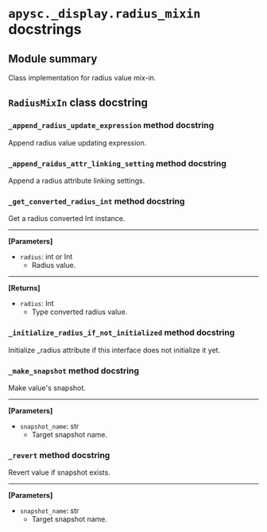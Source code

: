 # `apysc._display.radius_mixin` docstrings

## Module summary

Class implementation for radius value mix-in.

## `RadiusMixIn` class docstring

### `_append_radius_update_expression` method docstring

Append radius value updating expression.

### `_append_raidus_attr_linking_setting` method docstring

Append a radius attribute linking settings.

### `_get_converted_radius_int` method docstring

Get a radius converted Int instance.<hr>

**[Parameters]**

- `radius`: int or Int
  - Radius value.

<hr>

**[Returns]**

- `radius`: Int
  - Type converted radius value.

### `_initialize_radius_if_not_initialized` method docstring

Initialize _radius attribute if this interface does not initialize it yet.

### `_make_snapshot` method docstring

Make value's snapshot.<hr>

**[Parameters]**

- `snapshot_name`: str
  - Target snapshot name.

### `_revert` method docstring

Revert value if snapshot exists.<hr>

**[Parameters]**

- `snapshot_name`: str
  - Target snapshot name.